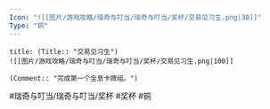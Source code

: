 ```yaml
---
Icon: "![[图片/游戏攻略/瑞奇与叮当/瑞奇与叮当/奖杯/交易见习生.png|30]]"
Type: "铜"
---
```

```ad-common-bronze-trophy
title: (Title:: "交易见习生")
![[图片/游戏攻略/瑞奇与叮当/瑞奇与叮当/奖杯/交易见习生.png|100]]

(Comment:: "完成第一个全息卡牌组。")
```

#瑞奇与叮当/瑞奇与叮当/奖杯 #奖杯 #铜
